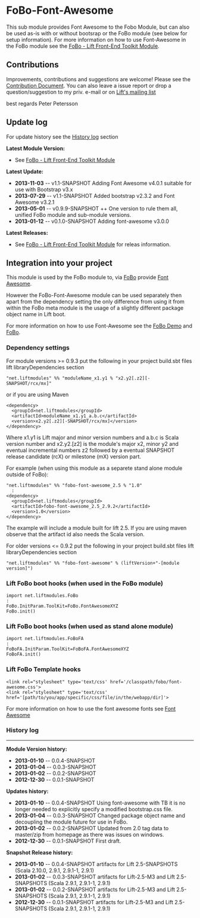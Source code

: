FoBo-Font-Awesome
=================

This sub module provides Font Awesome to the Fobo Module, but can also be used as-is with or without bootsrap or the FoBo module (see below for setup information).
For more information on how to use Font-Awesome in the FoBo module see the [FoBo - Lift Front-End Toolkit Module](https://github.com/karma4u101/FoBo).

Contributions
------
Improvements, contributions and suggestions are welcome! Please see the [Contribution Document](https://github.com/karma4u101/FoBo/blob/master/CONTRIBUTING.md). You can also leave a issue report or drop a question/suggestion to my priv. e-mail or on [Lift's mailing list](http://groups.google.com/group/liftweb/) 

best regards 
Peter Petersson 

Update log
----------

For update history see the [History log](https://github.com/karma4u101/FoBo/tree/master/Font-Awesome#history-log) section

**Latest Module Version:**
- See [FoBo - Lift Front-End Toolkit Module](https://github.com/karma4u101/FoBo)  

**Latest Update:**
- **2013-11-03** -- v1.1-SNAPSHOT Adding Font Awesome v4.0.1 suitable for use with Bootstrap v3.x 
- **2013-07-29** -- v1.1-SNAPSHOT Added bootstrap v2.3.2 and Font Awesome v3.2.1
- **2013-05-01** -- v0.9.9-SNAPSHOT ++ One version to rule them all, unified FoBo module and sub-module versions.
- **2013-01-12** -- v0.1.0-SNAPSHOT Adding font-awesome v3.0.0

**Latest Releases:**
- See [FoBo - Lift Front-End Toolkit Module](https://github.com/karma4u101/FoBo) for releas information.


Integration into your project 
-------------------------------

This module is used by the FoBo module to, via [FoBo](https://github.com/karma4u101/FoBo/blob/master/README.md) provide [Font Awesome](http://fortawesome.github.com/Font-Awesome/). 

However the FoBo-Font-Awesome module can be used separately then apart from the dependency setting the only difference from using it from within the FoBo meta module is the usage of a slightly different package object name in Lift boot. 

For more information on how to use Font-Awesome see the [FoBo Demo](http://www.media4u101.se/fobo-lift-template-demo/libo) and [FoBo](https://github.com/karma4u101/FoBo/blob/master/README.md).  


### Dependency settings

For module versions >= 0.9.3 put the following in your project build.sbt files lift libraryDependencies section 

    "net.liftmodules" %% "moduleName_x1.y1 % "x2.y2[.z2][-SNAPSHOT/rcx/mx]"

or if you are using Maven

    <dependency>
      <groupId>net.liftmodules</groupId>
      <artifactId>moduleName_x1.y1_a.b.c</artifactId>
      <version>x2.y2[.z2][-SNAPSHOT/rcx/mx]</version>
    </dependency>

Where x1.y1 is Lift major and minor version numbers and a.b.c is Scala
version number and x2.y2.[z2] is the module's major x2, minor y2 and
eventual incremental numbers z2 followed by a eventual SNAPSHOT 
release candidate (rcX) or milestone (mX) version part.

For example (when using this module as a separete stand alone module outside of FoBo):

    "net.liftmodules" %% "fobo-font-awesome_2.5 % "1.0"
      :
    <dependency>
      <groupId>net.liftmodules</groupId>
      <artifactId>fobo-font-awesome_2.5_2.9.2</artifactId>
      <version>1.0</version>
    </dependency>

The example will include a module built for lift 2.5. If you are using maven observe that the artifact id also needs the Scala version.


For older versions <= 0.9.2 put the following in your project build.sbt files lift libraryDependencies section 

    "net.liftmodules" %% "fobo-font-awesome" % (liftVersion+"-[module version]") 

### Lift FoBo boot hooks (when used in the FoBo module)

    import net.liftmodules.FoBo 
    :
    FoBo.InitParam.ToolKit=FoBo.FontAwesomeXYZ 
    FoBo.init()

### Lift FoBo boot hooks (when used as stand alone module)

    import net.liftmodules.FoBoFA 
    :
    FoBoFA.InitParam.ToolKit=FoBoFA.FontAwesomeXYZ 
    FoBoFA.init()

### Lift FoBo Template hooks

    <link rel="stylesheet" type='text/css' href='/classpath/fobo/font-awesome.css'> 
    <link rel="stylesheet" type='text/css' href='[path/to/you/app/specific/css/file/in/the/webapp/dir]'>

For more information on how to use the font awesome fonts see [Font Awesome](http://fortawesome.github.com/Font-Awesome/)


### History log
----------------

**Module Version history:**
- **2013-01-10** -- 0.0.4-SNAPSHOT 
- **2013-01-04** -- 0.0.3-SNAPSHOT
- **2013-01-02** -- 0.0.2-SNAPSHOT
- **2012-12-30** -- 0.0.1-SNAPSHOT

**Updates history:**
- **2013-01-10** -- 0.0.4-SNAPSHOT Using font-awesome with TB it is no longer needed to explicitly specify a modified bootstrap.css file.
- **2013-01-04** -- 0.0.3-SNAPSHOT Changed package object name and decoupling the module future for use in FoBo.
- **2013-01-02** -- 0.0.2-SNAPSHOT Updated from 2.0 tag data to master/zip from homepage as there was issues on windows.
- **2012-12-30** -- 0.0.1-SNAPSHOT First draft.

**Snapshot Release history:**
- **2013-01-10** -- 0.0.4-SNAPSHOT artifacts for Lift 2.5-SNAPSHOTS (Scala 2.10.0, 2.9.1, 2.9.1-1, 2.9.1)
- **2013-01-02** -- 0.0.3-SNAPSHOT artifacts for Lift-2.5-M3 and Lift 2.5-SNAPSHOTS (Scala 2.9.1, 2.9.1-1, 2.9.1)
- **2013-01-02** -- 0.0.2-SNAPSHOT artifacts for Lift-2.5-M3 and Lift 2.5-SNAPSHOTS (Scala 2.9.1, 2.9.1-1, 2.9.1)
- **2012-12-30** -- 0.0.1-SNAPSHOT artifacts for Lift-2.5-M3 and Lift 2.5-SNAPSHOTS (Scala 2.9.1, 2.9.1-1, 2.9.1)


